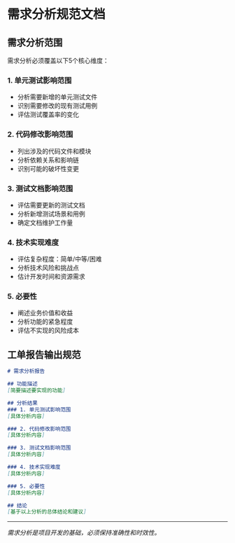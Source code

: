 # 需求分析规范文档

## 需求分析范围
需求分析必须覆盖以下5个核心维度：

### 1. 单元测试影响范围
- 分析需要新增的单元测试文件
- 识别需要修改的现有测试用例
- 评估测试覆盖率的变化

### 2. 代码修改影响范围
- 列出涉及的代码文件和模块
- 分析依赖关系和影响链
- 识别可能的破坏性变更

### 3. 测试文档影响范围
- 评估需要更新的测试文档
- 分析新增测试场景和用例
- 确定文档维护工作量

### 4. 技术实现难度
- 评估复杂程度：简单/中等/困难
- 分析技术风险和挑战点
- 估计开发时间和资源需求

### 5. 必要性
- 阐述业务价值和收益
- 分析功能的紧急程度
- 评估不实现的风险成本

## 工单报告输出规范

```markdown
# 需求分析报告

## 功能描述
[简要描述要实现的功能]

## 分析结果
### 1. 单元测试影响范围
[具体分析内容]

### 2. 代码修改影响范围
[具体分析内容]

### 3. 测试文档影响范围
[具体分析内容]

### 4. 技术实现难度
[具体分析内容]

### 5. 必要性
[具体分析内容]

## 结论
[基于以上分析的总体结论和建议]
```

---

*需求分析是项目开发的基础，必须保持准确性和时效性。* 